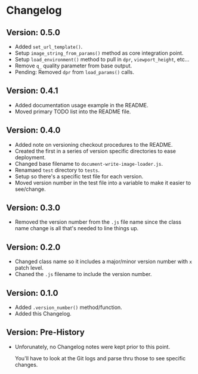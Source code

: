 Changelog
=========

Version: 0.5.0
--------------

- Added `set_url_template()`.
- Setup `image_string_from_params()` method as core integration point. 
- Setup `load_environment()` method to pull in `dpr`, `viewport_height`, etc...
- Remove `q_` quality parameter from base output.
- Pending: Removed `dpr` from `load_params()` calls.

Version: 0.4.1 
--------------

- Added documentation usage example in the README. 
- Moved primary TODO list into the README file.



Version: 0.4.0 
--------------

- Added note on versioning checkout procedures to the README.
- Created the first in a series of version specific directories to ease deployment. 
- Changed base filename to `document-write-image-loader.js`.
- Renamaed `test` directory to `tests`.
- Setup so there's a specific test file for each version.
- Moved version number in the test file into a variable to make it easier to see/change.


Version: 0.3.0
--------------

- Removed the version number from the `.js` file name since the class name change is all that's needed to line things up.


Version: 0.2.0 
--------------

- Changed class name so it includes a major/minor version number with `x` patch level. 
- Chaned the `.js` filename to include the version number.


Version: 0.1.0 
--------------

- Added `.version_number()` method/function.
- Added this Changelog.


Version: Pre-History 
--------------------

- Unforunately, no Changelog notes were kept prior to this point.

    You'll have to look at the Git logs and parse thru those to see specific changes.  

